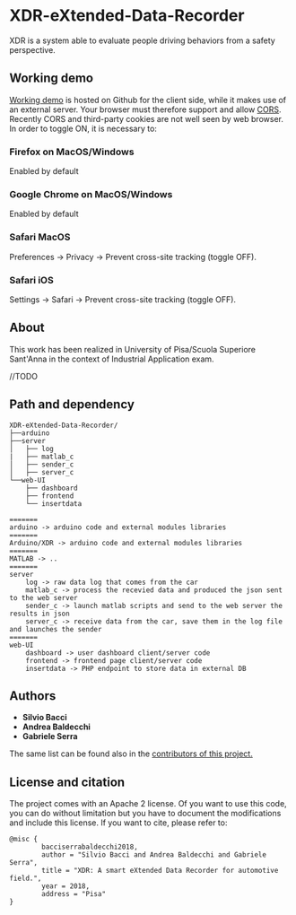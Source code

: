 # XDR-eXtended-Data-Recorder
XDR is a system able to evaluate people driving behaviors from a safety perspective.

## Working demo
<a href="https://gabriserra.github.io/XDR-eXtended-Data-Recorder/">Working demo</a> is hosted on Github for the client side, while it makes use of an external server. Your browser must therefore support and allow <a href="https://developer.mozilla.org/en-US/docs/Web/HTTP/CORS">CORS</a>. Recently CORS and third-party cookies are not well seen by web browser. In order to toggle ON, it is necessary to:
### Firefox on MacOS/Windows
Enabled by default
### Google Chrome on MacOS/Windows
Enabled by default
### Safari MacOS
Preferences -> Privacy -> Prevent cross-site tracking (toggle OFF). 
### Safari iOS
Settings -> Safari -> Prevent cross-site tracking (toggle OFF).

## About 
This work has been realized in University of Pisa/Scuola Superiore Sant'Anna in the context of Industrial Application exam.

//TODO 

## Path and dependency
```
XDR-eXtended-Data-Recorder/
├──arduino
├──server
│   ├── log
|   ├── matlab_c
│   ├── sender_c
│   ├── server_c
└──web-UI
    ├── dashboard
    ├── frontend
    └── insertdata

=======
arduino -> arduino code and external modules libraries
=======
Arduino/XDR -> arduino code and external modules libraries
=======
MATLAB -> ..
=======
server
    log -> raw data log that comes from the car
    matlab_c -> process the recevied data and produced the json sent to the web server
    sender_c -> launch matlab scripts and send to the web server the results in json
    server_c -> receive data from the car, save them in the log file and launches the sender
=======
web-UI
    dashboard -> user dashboard client/server code
    frontend -> frontend page client/server code
    insertdata -> PHP endpoint to store data in external DB
```

## Authors
* <b>Silvio Bacci</b>
* <b>Andrea Baldecchi</b>
* <b>Gabriele Serra</b>

The same list can be found also in the <a href="https://github.com/gabriserra/XDR-eXtended-Data-Recorder/graphs/contributors">contributors of this project.</a>

## License and citation
The project comes with an Apache 2 license. Of you want to use this code, you can do without limitation but you have to document the modifications and include this license. If you want to cite, please refer to:

```
@misc {
        bacciserrabaldecchi2018,
        author = "Silvio Bacci and Andrea Baldecchi and Gabriele Serra",
        title = "XDR: A smart eXtended Data Recorder for automotive field.",
        year = 2018,
        address = "Pisa"
}
```

